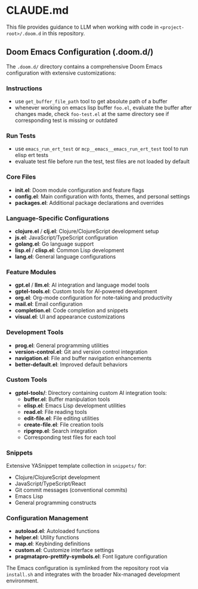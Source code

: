 # CLAUDE.md

This file provides guidance to LLM when working with code in `<project-root>/.doom.d` in this repository.

## Doom Emacs Configuration (.doom.d/)

The `.doom.d/` directory contains a comprehensive Doom Emacs configuration with extensive customizations:

### Instructions
- use `get_buffer_file_path` tool to get absolute path of a buffer
- whenever working on emacs lisp buffer `foo.el`, evaluate the buffer after changes made, check `foo-test.el` at the same directory see if corresponding test is missing or outdated

### Run Tests
- use `emacs_run_ert_test` or `mcp__emacs__emacs_run_ert_test` tool to run elisp ert tests
- evaluate test file before run the test, test files are not loaded by default

### Core Files
- **init.el**: Doom module configuration and feature flags
- **config.el**: Main configuration with fonts, themes, and personal settings
- **packages.el**: Additional package declarations and overrides

### Language-Specific Configurations
- **clojure.el** / **clj.el**: Clojure/ClojureScript development setup
- **js.el**: JavaScript/TypeScript configuration
- **golang.el**: Go language support
- **lisp.el** / **clisp.el**: Common Lisp development
- **lang.el**: General language configurations

### Feature Modules
- **gpt.el** / **llm.el**: AI integration and language model tools
- **gptel-tools.el**: Custom tools for AI-powered development
- **org.el**: Org-mode configuration for note-taking and productivity
- **mail.el**: Email configuration
- **completion.el**: Code completion and snippets
- **visual.el**: UI and appearance customizations

### Development Tools
- **prog.el**: General programming utilities
- **version-control.el**: Git and version control integration
- **navigation.el**: File and buffer navigation enhancements
- **better-default.el**: Improved default behaviors

### Custom Tools
- **gptel-tools/**: Directory containing custom AI integration tools:
  - **buffer.el**: Buffer manipulation tools
  - **elisp.el**: Emacs Lisp development utilities
  - **read.el**: File reading tools
  - **edit-file.el**: File editing utilities
  - **create-file.el**: File creation tools
  - **ripgrep.el**: Search integration
  - Corresponding test files for each tool

### Snippets
Extensive YASnippet template collection in `snippets/` for:
- Clojure/ClojureScript development
- JavaScript/TypeScript/React
- Git commit messages (conventional commits)
- Emacs Lisp
- General programming constructs

### Configuration Management
- **autoload.el**: Autoloaded functions
- **helper.el**: Utility functions
- **map.el**: Keybinding definitions
- **custom.el**: Customize interface settings
- **pragmatapro-prettify-symbols.el**: Font ligature configuration

The Emacs configuration is symlinked from the repository root via `install.sh` and integrates with the broader Nix-managed development environment.
